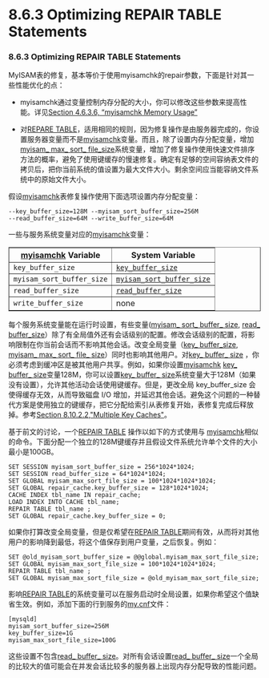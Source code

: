 #  8.6.3 Optimizing REPAIR TABLE Statements

###  8.6.3 Optimizing REPAIR TABLE Statements

MyISAM表的修复，基本等价于使用myisamchk的repair参数，下面是针对其一些性能优化的点：

* myisamchk通过变量控制内存分配的大小，你可以修改这些参数来提高性能。详见[Section 4.6.3.6, “myisamchk Memory Usage”]()

* 对[REPARE TABLE](#)，适用相同的规则，因为修复操作是由服务器完成的，你设置服务器变量而不是[myisamchk](#)变量。而且，除了设置内存分配变量，增加[myisam_ max_ sort_ file_size](#)系统变量，增加了修复操作使用快速文件排序方法的概率，避免了使用键缓存的慢速修复。确定有足够的空间容纳表文件的拷贝后，把你当前系统的值设置为最大文件大小。剩余空间应当能容纳文件系统中的原始文件大小。

假设[myisamchk](#)表修复操作使用下面选项设置内存分配变量：

    --key_buffer_size=128M --myisam_sort_buffer_size=256M 
    --read_buffer_size=64M --write_buffer_size=64M 

一些与服务系统变量对应的[myisamchk](#)变量：

<div class="informaltable"> 
<table summary="This table lists myisamchk
variables and corresponding server system variables." border="1"><colgroup><col><col></colgroup><thead><tr><th scope="col"><a class="link" href="myisamchk.html" title="4.6.3. myisamchk — MyISAM Table-Maintenance Utility"><span class="command"><strong>myisamchk</strong></span></a> Variable</th><th scope="col">System Variable</th></tr></thead><tbody><tr><td scope="row"><code class="literal">key_buffer_size</code></td><td><a class="link" href="server-system-variables.html#sysvar_key_buffer_size"><code class="literal">key_buffer_size</code></a></td></tr><tr><td scope="row"><code class="literal">myisam_sort_buffer_size</code></td><td><a class="link" href="server-system-variables.html#sysvar_myisam_sort_buffer_size"><code class="literal">myisam_sort_buffer_size</code></a></td></tr><tr><td scope="row"><code class="literal">read_buffer_size</code></td><td><a class="link" href="server-system-variables.html#sysvar_read_buffer_size"><code class="literal">read_buffer_size</code></a></td></tr><tr><td scope="row"><code class="literal">write_buffer_size</code></td><td>none</td></tr></tbody></table> 
</div> 

每个服务系统变量能在运行时设置，有些变量([myisam_ sort_ buffer_ size](#), [read_ buffer_size](#)）除了有全局值外还有会话级别的配置。修改会话级别的配置，将影响限制在你当前会话而不影响其他会话。改变全局变量（[key_ buffer_size](#), [myisam_ max_ sort_ file_ size](#)）同时也影响其他用户。对[key_ buffer_ size](#) ，你必须考虑到缓冲区是被其他用户共享。例如，如果你设置[myisamchk](#) [key_ buffer_ size](#)变量128M，你可以设置[key_ buffer_ size](#)系统变量大于128M（如果没有设置），允许其他活动会话使用键缓存。但是，更改全局 key_buffer_size 会使得缓存无效，从而导致磁盘 I/O 增加，并延迟其他会话。避免这个问题的一种替代方案是使用独立的键缓存，把它分配给索引从表修复开始，表修复完成后释放掉。参考[Section 8.10.2.2,"Multiple Key Caches"]()。

基于前文的讨论，一个[REPAIR TABLE](#) 操作以如下的方式使用与 [myisamchk](#)相似的命令。下面分配一个独立的128M键缓存并且假设文件系统允许单个文件的大小最小是100GB。

    SET SESSION myisam_sort_buffer_size = 256*1024*1024; 
    SET SESSION read_buffer_size = 64*1024*1024; 
    SET GLOBAL myisam_max_sort_file_size = 100*1024*1024*1024; 
    SET GLOBAL repair_cache.key_buffer_size = 128*1024*1024; 
    CACHE INDEX tbl_name IN repair_cache; 
    LOAD INDEX INTO CACHE tbl_name; 
    REPAIR TABLE tbl_name ; 
    SET GLOBAL repair_cache.key_buffer_size = 0; 


如果你打算改变全局变量，但是仅希望在[REPAIR TABLE](#)期间有效，从而将对其他用户的影响降到最低，将这个值保存到用户变量，之后恢复。例如：

    SET @old_myisam_sort_buffer_size = @@global.myisam_max_sort_file_size; 
    SET GLOBAL myisam_max_sort_file_size = 100*1024*1024*1024; 
    REPAIR TABLE tbl_name ; 
    SET GLOBAL myisam_max_sort_file_size = @old_myisam_max_sort_file_size;

影响[REPAIR TABLE](#)的系统变量可以在服务启动时全局设置，如果你希望这个值缺省生效。例如，添加下面的行到服务的[my.cnf](#)文件：
           
    [mysqld] 
    myisam_sort_buffer_size=256M 
    key_buffer_size=1G 
    myisam_max_sort_file_size=100G

这些设置不包含[read_ buffer_ size](#)。对所有会话设置[read_ buffer_ size](#)一个全局的比较大的值可能会在并发会话比较多的服务器上出现内存分配导致的性能问题。